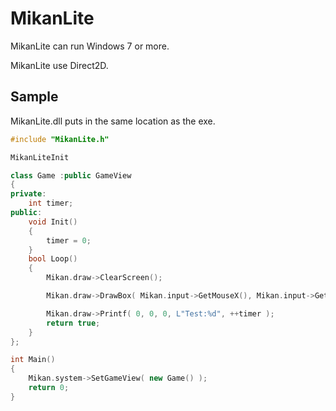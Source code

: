 # MikanLite

MikanLite can run Windows 7 or more.

MikanLite use Direct2D.

## Sample

MikanLite.dll puts in the same location as the exe.

```cpp
#include "MikanLite.h"

MikanLiteInit

class Game :public GameView
{
private:
	int timer;
public:
	void Init()
	{
		timer = 0;
	}
	bool Loop()
	{
		Mikan.draw->ClearScreen();

		Mikan.draw->DrawBox( Mikan.input->GetMouseX(), Mikan.input->GetMouseY(), 50, 50, Mikan.input->GetMouseFrame( 0 ) ? 0xFFFFFFFF : 0xFFFF00FF );

		Mikan.draw->Printf( 0, 0, 0, L"Test:%d", ++timer );
		return true;
	}
};

int Main()
{
	Mikan.system->SetGameView( new Game() );
	return 0;
}

```
